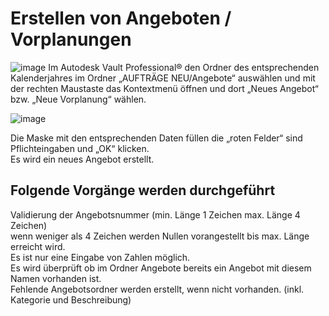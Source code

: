 # Erstellen von Angeboten / Vorplanungen

![image](HelpImages/image6.png)
Im Autodesk Vault Professional® den Ordner des entsprechenden Kalenderjahres im Ordner „AUFTRÄGE NEU/Angebote“ auswählen und mit der rechten Maustaste das Kontextmenü öffnen und dort „Neues Angebot“ bzw. „Neue Vorplanung“ wählen.

![image](HelpImages/image7.png)

Die Maske mit den entsprechenden Daten füllen die „roten Felder“ sind Pflichteingaben und „OK“ klicken.  
Es wird ein neues Angebot erstellt.

## Folgende Vorgänge werden durchgeführt

Validierung der Angebotsnummer (min. Länge 1 Zeichen max. Länge 4 Zeichen)  
wenn weniger als 4 Zeichen werden Nullen vorangestellt bis max. Länge erreicht wird.  
Es ist nur eine Eingabe von Zahlen möglich.  
Es wird überprüft ob im Ordner Angebote bereits ein Angebot mit diesem Namen vorhanden ist.  
Fehlende Angebotsordner werden erstellt, wenn nicht vorhanden. (inkl. Kategorie und Beschreibung)
